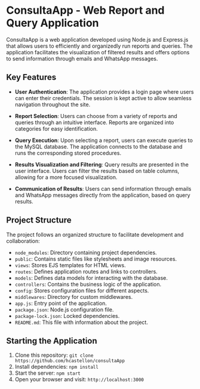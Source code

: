 # ConsultaApp - Web Report and Query Application

ConsultaApp is a web application developed using Node.js and Express.js that allows users to efficiently and organizedly run reports and queries. The application facilitates the visualization of filtered results and offers options to send information through emails and WhatsApp messages.

## Key Features

- **User Authentication**: The application provides a login page where users can enter their credentials. The session is kept active to allow seamless navigation throughout the site.

- **Report Selection**: Users can choose from a variety of reports and queries through an intuitive interface. Reports are organized into categories for easy identification.

- **Query Execution**: Upon selecting a report, users can execute queries to the MySQL database. The application connects to the database and runs the corresponding stored procedures.

- **Results Visualization and Filtering**: Query results are presented in the user interface. Users can filter the results based on table columns, allowing for a more focused visualization.

- **Communication of Results**: Users can send information through emails and WhatsApp messages directly from the application, based on query results.

## Project Structure
The project follows an organized structure to facilitate development and collaboration:

- `node_modules`: Directory containing project dependencies.
- `public`: Contains static files like stylesheets and image resources.
- `views`: Stores EJS templates for HTML views.
- `routes`: Defines application routes and links to controllers.
- `models`: Defines data models for interacting with the database.
- `controllers`: Contains the business logic of the application.
- `config`: Stores configuration files for different aspects.
- `middlewares`: Directory for custom middlewares.
- `app.js`: Entry point of the application.
- `package.json`: Node.js configuration file.
- `package-lock.json`: Locked dependencies.
- `README.md`: This file with information about the project.

## Starting the Application
1. Clone this repository: `git clone https://github.com/hcastellon/consultaApp`
2. Install dependencies: `npm install`
3. Start the server: `npm start`
4. Open your browser and visit: `http://localhost:3000`
